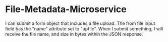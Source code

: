 # File-Metadata-Microservice
I can submit a form object that includes a file upload. The from file input field has the "name" attribute set to "upfile". When I submit something, I will receive the file name, and size in bytes within the JSON response.
